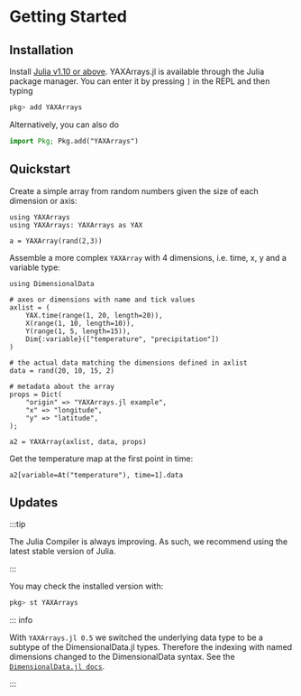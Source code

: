 # Getting Started

## Installation

Install [Julia v1.10 or above](https://julialang.org/downloads/). YAXArrays.jl is available through the Julia package manager. You can enter it by pressing `]` in the REPL and then typing

```julia
pkg> add YAXArrays
```

Alternatively, you can also do

```julia
import Pkg; Pkg.add("YAXArrays")
```

## Quickstart

Create a simple array from random numbers given the size of each dimension or axis:

```@example quickstart
using YAXArrays
using YAXArrays: YAXArrays as YAX

a = YAXArray(rand(2,3))
```

Assemble a more complex `YAXArray` with 4 dimensions, i.e. time, x, y and a variable type:

```@example quickstart
using DimensionalData

# axes or dimensions with name and tick values
axlist = (
    YAX.time(range(1, 20, length=20)),
    X(range(1, 10, length=10)),
    Y(range(1, 5, length=15)),
    Dim{:variable}(["temperature", "precipitation"])
)

# the actual data matching the dimensions defined in axlist
data = rand(20, 10, 15, 2)

# metadata about the array
props = Dict(
    "origin" => "YAXArrays.jl example",
    "x" => "longitude",
    "y" => "latitude",
);

a2 = YAXArray(axlist, data, props)
```

Get the temperature map at the first point in time:

```@example quickstart
a2[variable=At("temperature"), time=1].data
```

## Updates

:::tip

The Julia Compiler is always improving. As such, we recommend using the latest stable
version of Julia.

:::

You may check the installed version with:

```julia
pkg> st YAXArrays
```

::: info

With `YAXArrays.jl 0.5` we switched the underlying data type to be a subtype of the DimensionalData.jl types. Therefore the indexing with named dimensions changed to the DimensionalData syntax. See the [`DimensionalData.jl docs`](https://rafaqz.github.io/DimensionalData.jl/stable/).

:::